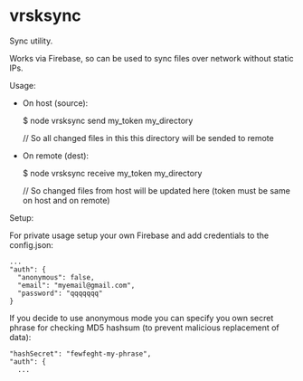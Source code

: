 # vrsksync

Sync utility.

Works via Firebase, so can be used to sync files over network without static IPs.

Usage: 
  - On host (source):
  
    $ node vrsksync send my_token my_directory
    
    // So all changed files in this this directory will be sended to remote
  
  - On remote (dest):
  
    $ node vrsksync receive my_token my_directory
    
    // So changed files from host will be updated here (token must be same on host and on remote)


Setup:
  
  For private usage setup your own Firebase and
  add credentials to the config.json:
  
    ...
    "auth": {
      "anonymous": false,
      "email": "myemail@gmail.com",
      "password": "qqqqqqq"
    }
  
  If you decide to use anonymous mode you can specify you own secret phrase
  for checking MD5 hashsum (to prevent malicious replacement of data):
  
    "hashSecret": "fewfeght-my-phrase",
    "auth": {
      ...
